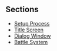 ## Sections

* [Setup Process](tutorial-04-Setting-up-the-Default-Systems.html)
* [Title Screen](tutorial-04-Title-Screen.html)
* [Dialog Window](tutorial-04-Dialog-Window.html)
* [Battle System](tutorial-04-Battle-System.html)
